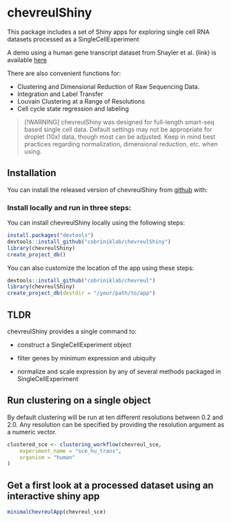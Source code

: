 
<!-- README.md is generated from README.Rmd. Please edit that file -->

# chevreulShiny

This package includes a set of Shiny apps for exploring single cell RNA
datasets processed as a SingleCellExperiment

A demo using a human gene transcript dataset from Shayler et al. (link)
is available
<a href="https://docker.saban.chla.usc.edu/cobrinik/app/seuratApp/" target="_blank" rel="noopener noreferrer">here</a>

There are also convenient functions for:

- Clustering and Dimensional Reduction of Raw Sequencing Data.
- Integration and Label Transfer
- Louvain Clustering at a Range of Resolutions
- Cell cycle state regression and labeling

> \[!WARNING\] chevreulShiny was designed for full-length smart-seq
> based single cell data. Default settings may not be appropriate for
> droplet (10x) data, though most can be adjusted. Keep in mind best
> practices regarding normalization, dimensional reduction, etc. when
> using.

## Installation

You can install the released version of chevreulShiny from
<a href="https://github.com/cobriniklab/chevreulShiny" target="_blank" rel="noopener noreferrer">github</a>
with:

### Install locally and run in three steps:

You can install chevreulShiny locally using the following steps:

``` r
install.packages("devtools")
devtools::install_github("cobriniklab/chevreulShiny")
library(chevreulShiny)
create_project_db()
```

You can also customize the location of the app using these steps:

``` r
devtools::install_github("cobriniklab/chevreul")
library(chevreulShiny)
create_project_db(destdir = "/your/path/to/app")
```

## TLDR

chevreulShiny provides a single command to:

- construct a SingleCellExperiment object

- filter genes by minimum expression and ubiquity

- normalize and scale expression by any of several methods packaged in
  SingleCellExperiment

## Run clustering on a single object

By default clustering will be run at ten different resolutions between
0.2 and 2.0. Any resolution can be specified by providing the resolution
argument as a numeric vector.

``` r
clustered_sce <- clustering_workflow(chevreul_sce,
    experiment_name = "sce_hu_trans",
    organism = "human"
)
```

## Get a first look at a processed dataset using an interactive shiny app

``` r
minimalChevreulApp(chevreul_sce)
```
